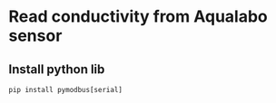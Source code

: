 
#  Read conductivity from Aqualabo sensor
## Install python lib
 
```
pip install pymodbus[serial]         
```

